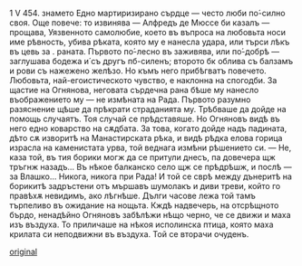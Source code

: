 ﻿1	V
454.	знамето
Едно мартиризирано сърдце — често люби по́-силно своя.
Още повече: то извинява — Алфредъ де Мюссе би казалъ — прощава,
Уязвенното самолюбие, което въ въпроса на любовьта носи име рѣвность, убива рѣката, която му е нанесла удара, или търси лѣкъ въ цевь за . раната. Първото по́-лесно въ заживява, или по́-добрѣ — заглушава бодежа и́ съ другъ пб-силенъ; второто бк облива съ балзамъ и рови съ нажежено желѣзо. Но къмъ него прибѣгватъ повечето.
Любовьта, най-егоистическото чувство, е наклонна на спогодби.
За щастие на Огнянова, неговата сърдечна рана бѣше му нанесло въображението му — не измѣната на Рада. Първото разумно разяснение щѣше да прѣкрати страданията му. Трѣбваше да дойде на помощь случаятъ.
Тоя случай се прѣдставяше.
Но Огняновъ видѣ въ него едно коварство на сѫдбата.
За това, когато дойде надъ падината, дѣто сѫ изворитѣ на Манастирската рѣка, и видѣ рѣдка елова горица израсла на каменистата урва, той веднага измѣни рѣшението си.
— Не, каза той, въ тия борики могж да се притули днесъ, па довечера щж тръгнж назадъ... Въ нѣкое балканско село щж се прѣдрѣшж, и послѣ — за Влашко... Никога, никога при Рада!
И той се сврѣ между дънеритѣ на борикитѣ задръстени отъ мършавъ шумолакъ и диви треви, който го правѣхѫ невидимъ, ако лѣгнѣше. Дълги часове лежа той тамъ търпеливо въ ожидание на нощьта.
Кждѣ надвечерь, на отсрѣщното бърдо, ненадѣйно Огняновъ забѣлѣжи нѣщо черно, че се движи и маха изъ въздуха. То приличаше на нѣкоя исполинска птица, която маха крилата си неподвижни въ въздуха. Той се вторачи очуденъ.

[original](images/507.jpg)